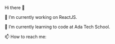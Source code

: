   Hi there 👋

🔭 I’m currently working on ReactJS.

🌱 I’m currently learning to code at Ada Tech School.

📫 How to reach me: 
        


